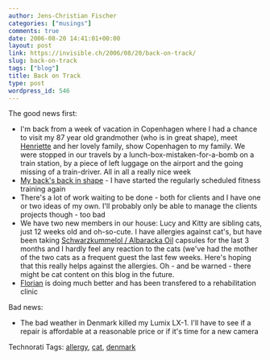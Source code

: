 ```yaml
---
author: Jens-Christian Fischer
categories: ["musings"]
comments: true
date: 2006-08-20 14:41:01+00:00
layout: post
link: https://invisible.ch/2006/08/20/back-on-track/
slug: back-on-track
tags: ["blog"]
title: Back on Track
type: post
wordpress_id: 546
---
```


The good news first:

* I'm back from a week of vacation in Copenhagen where I had a chance to visit my 87 year old grandmother (who is in great shape), meet [Henriette][1] and her lovely family, show Copenhagen to my family. We were stopped in our travels by a lunch-box-mistaken-for-a-bomb on a train station, by a piece of left luggage on the airport and the going missing of a train-driver. All in all a really nice week
* [My back's back in shape][2] - I have started the regularly scheduled fitness training again
* There's a lot of work waiting to be done - both for clients and I have one or two ideas of my own. I'll probably only be able to manage the clients projects though - too bad
* We have two new members in our house: Lucy and Kitty are sibling cats, just 12 weeks old and oh-so-cute. I have allergies against cat's, but have been taking [Schwarzkummelol / Albaracka Oil][3] capsules for the last 3 months and I hardly feel any reaction to the cats (we've had the mother of the two cats as a frequent guest the last few weeks. Here's hoping that this really helps against the allergies. Oh - and be warned - there might be cat content on this blog in the future.
* [Florian][4] is doing much better and has been transfered to a rehabilitation clinic

Bad news:

* The bad weather in Denmark killed my Lumix LX-1. I'll have to see if a repair is affordable at a reasonable price or if it's time for a new camera

[1]: https://henrietteweber.com/
[2]: /2006/06/20/painfully-quiet/
[3]: https://www.myworld.privateweb.at/albaracka/albaracka_oil.htm
[4]: /2006/08/02/if-not-today/



Technorati Tags: [allergy](https://www.technorati.com/tag/allergy), [cat](https://www.technorati.com/tag/cat), [denmark](https://www.technorati.com/tag/denmark)

